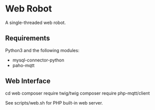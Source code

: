 # Web Robot

A single-threaded web robot.

## Requirements

Python3 and the following modules:

 * mysql-connector-python
 * paho-mqtt

## Web Interface

cd web
composer require twig/twig
composer require php-mqtt/client

See scripts/web.sh for PHP built-in web server.
